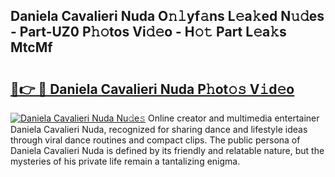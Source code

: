 ## Daniela Cavalieri Nuda O𝚗𝚕yf𝚊ns L𝚎a𝚔ed N𝚞𝚍es - Part-UZ0 P𝚑𝚘tos Vi𝚍𝚎o - H𝚘𝚝 Part L𝚎a𝚔s MtcMf

# <h2><a href="http://kf5f3fk.oniu.top/?m=Daniela+Cavalieri+Nuda">🔗👉 🔴 Daniela Cavalieri Nuda P𝚑ot𝚘𝚜 V𝚒d𝚎o</a></h2>

[![Daniela Cavalieri Nuda Nu𝚍e𝚜](https://i.imgur.com/0qMVB7G.gif)](http://kf5f3fk.oniu.top/?m=Daniela+Cavalieri+Nuda)
Online creator and multimedia entertainer Daniela Cavalieri Nuda, recognized for sharing dance and lifestyle ideas through viral dance routines and compact clips. The public persona of Daniela Cavalieri Nuda is defined by its friendly and relatable nature, but the mysteries of his private life remain a tantalizing enigma.  
